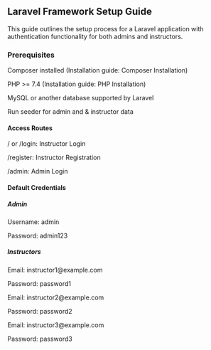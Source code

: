 <h2><b>Laravel Framework Setup Guide</b></h2>
<p>This guide outlines the setup process for a Laravel application with authentication functionality for both admins and instructors.</p>
<h3><b>Prerequisites</b></h3>
<p>Composer installed (Installation guide: Composer Installation)</p>
<p>PHP >= 7.4 (Installation guide: PHP Installation)</p>
<p>MySQL or another database supported by Laravel</p>

<p>Run seeder for admin and & instructor data  </p>

<h4><b>Access Routes</b></h4>
<p>/ or /login: Instructor Login</p>
<p>/register: Instructor Registration</p>
<p>/admin: Admin Login</p>

<h4><b>Default Credentials</b></h4>
<h5><b>Admin</b></h5>
<p>Username: admin</p>
<p>Password: admin123</p>


<h5><b>Instructors</b></h5>
<p>Email: instructor1@example.com</p>
<p>Password: password1</p>

<p>Email: instructor2@example.com</p>
<p>Password: password2</p>

<p>Email: instructor3@example.com</p>
<p>Password: password3</p>
